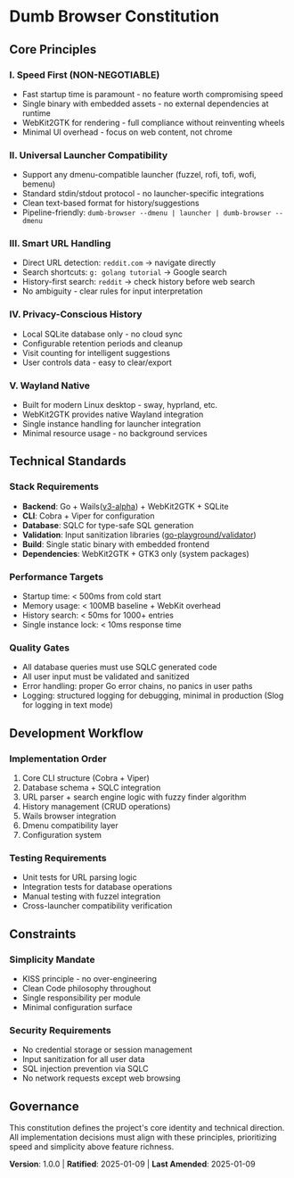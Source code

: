 # Dumb Browser Constitution

## Core Principles

### I. Speed First (NON-NEGOTIABLE)
- Fast startup time is paramount - no feature worth compromising speed
- Single binary with embedded assets - no external dependencies at runtime
- WebKit2GTK for rendering - full compliance without reinventing wheels
- Minimal UI overhead - focus on web content, not chrome

### II. Universal Launcher Compatibility
- Support any dmenu-compatible launcher (fuzzel, rofi, tofi, wofi, bemenu)
- Standard stdin/stdout protocol - no launcher-specific integrations
- Clean text-based format for history/suggestions
- Pipeline-friendly: `dumb-browser --dmenu | launcher | dumb-browser --dmenu`

### III. Smart URL Handling
- Direct URL detection: `reddit.com` → navigate directly
- Search shortcuts: `g: golang tutorial` → Google search  
- History-first search: `reddit` → check history before web search
- No ambiguity - clear rules for input interpretation

### IV. Privacy-Conscious History
- Local SQLite database only - no cloud sync
- Configurable retention periods and cleanup
- Visit counting for intelligent suggestions
- User controls data - easy to clear/export

### V. Wayland Native
- Built for modern Linux desktop - sway, hyprland, etc.
- WebKit2GTK provides native Wayland integration
- Single instance handling for launcher integration
- Minimal resource usage - no background services

## Technical Standards

### Stack Requirements
- **Backend**: Go + Wails([v3-alpha](https://github.com/wailsapp/wails/tree/v3.0.0-alpha.28)) + WebKit2GTK + SQLite
- **CLI**: Cobra + Viper for configuration
- **Database**: SQLC for type-safe SQL generation
- **Validation**: Input sanitization libraries ([go-playground/validator](https://github.com/go-playground/validator))
- **Build**: Single static binary with embedded frontend
- **Dependencies**: WebKit2GTK + GTK3 only (system packages)

### Performance Targets
- Startup time: < 500ms from cold start
- Memory usage: < 100MB baseline + WebKit overhead
- History search: < 50ms for 1000+ entries
- Single instance lock: < 10ms response time

### Quality Gates
- All database queries must use SQLC generated code
- All user input must be validated and sanitized
- Error handling: proper Go error chains, no panics in user paths 
- Logging: structured logging for debugging, minimal in production (Slog for logging in text mode)

## Development Workflow

### Implementation Order
1. Core CLI structure (Cobra + Viper)
2. Database schema + SQLC integration
3. URL parser + search engine logic with fuzzy finder algorithm
4. History management (CRUD operations)
5. Wails browser integration
6. Dmenu compatibility layer
7. Configuration system

### Testing Requirements
- Unit tests for URL parsing logic
- Integration tests for database operations
- Manual testing with fuzzel integration
- Cross-launcher compatibility verification

## Constraints

### Simplicity Mandate
- KISS principle - no over-engineering
- Clean Code philosophy throughout
- Single responsibility per module
- Minimal configuration surface

### Security Requirements
- No credential storage or session management
- Input sanitization for all user data
- SQL injection prevention via SQLC
- No network requests except web browsing

## Governance

This constitution defines the project's core identity and technical direction. All implementation decisions must align with these principles, prioritizing speed and simplicity above feature richness.

**Version**: 1.0.0 | **Ratified**: 2025-01-09 | **Last Amended**: 2025-01-09